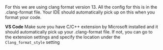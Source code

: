 For this we are using clang format version 13. All the config for this is in the .clang-format file. Your IDE should automatically pick up on this when you format your code.

**VS Code**
Make sure you have C/C++ extension by Microsoft installed and it should automatically pick up your .clang-format file. If not, you can go to the extension settings and specify the location under the `Clang_format_style` setting